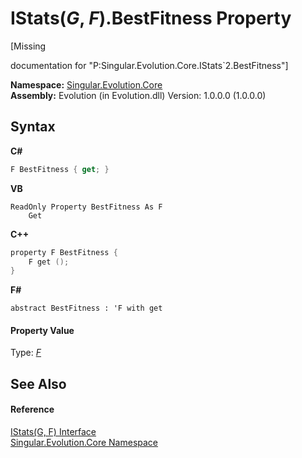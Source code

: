 # IStats(*G*, *F*).BestFitness Property 
 

\[Missing <summary> documentation for "P:Singular.Evolution.Core.IStats`2.BestFitness"\]

**Namespace:**&nbsp;<a href="7a43d210-bf66-e44d-0f97-e9e0fe26b1b8">Singular.Evolution.Core</a><br />**Assembly:**&nbsp;Evolution (in Evolution.dll) Version: 1.0.0.0 (1.0.0.0)

## Syntax

**C#**<br />
``` C#
F BestFitness { get; }
```

**VB**<br />
``` VB
ReadOnly Property BestFitness As F
	Get
```

**C++**<br />
``` C++
property F BestFitness {
	F get ();
}
```

**F#**<br />
``` F#
abstract BestFitness : 'F with get

```


#### Property Value
Type: <a href="b69bf5a6-967a-3b3b-09c1-85649488a391">*F*</a>

## See Also


#### Reference
<a href="b69bf5a6-967a-3b3b-09c1-85649488a391">IStats(G, F) Interface</a><br /><a href="7a43d210-bf66-e44d-0f97-e9e0fe26b1b8">Singular.Evolution.Core Namespace</a><br />